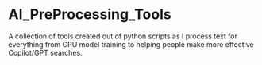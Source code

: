 # AI_PreProcessing_Tools
A collection of tools created out of python scripts as I process text for everything from GPU model training to helping people make more effective Copilot/GPT searches.
